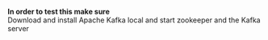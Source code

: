 **In order to test this make sure**\
Download and install Apache Kafka local and
start zookeeper and the Kafka server